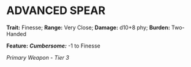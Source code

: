 # ADVANCED SPEAR

**Trait:** Finesse; **Range:** Very Close; **Damage:** d10+8 phy; **Burden:** Two-Handed

**Feature:** ***Cumbersome:*** -1 to Finesse

*Primary Weapon - Tier 3*
